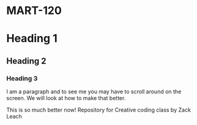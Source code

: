 # MART-120

# Heading 1
## Heading 2
### Heading 3

I am a paragraph and to see me you may have to scroll around on the screen. We will look at how to make that better.

This is so much better now!
 Repository for Creative coding class by Zack Leach
